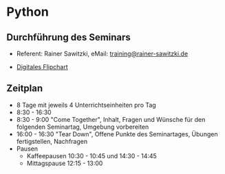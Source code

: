 # Python

## Durchführung des Seminars

* Referent: Rainer Sawitzki, eMail: training@rainer-sawitzki.de

* [Digitales Flipchart](https://docs.google.com/presentation/d/1hmxW6fnGhNT6Gm9sT2hbTIehKfmJafIYxo4BxMkn-Mw/edit?usp=sharing)

## Zeitplan
* 8 Tage mit jeweils 4 Unterrichtseinheiten pro Tag
* 8:30 - 16:30
* 8:30 - 9:00 "Come Together", Inhalt, Fragen und Wünsche für den folgenden Seminartag, Umgebung vorbereiten
* 16:00 - 16:30 "Tear Down", Offene Punkte des Seminartages, Übungen fertigstellen, Nachfragen
* Pausen
  * Kaffeepausen 10:30 - 10:45 und 14:30 - 14:45
  * Mittagspause 12:15 - 13:00
